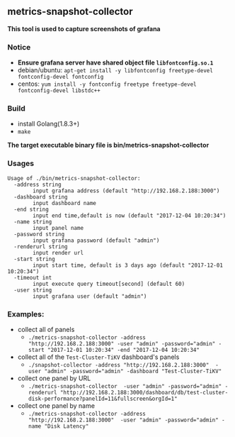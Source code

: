 metrics-snapshot-collector
------
**This tool is used to capture screenshots of grafana**
### Notice
- **Ensure grafana server have shared object file `libfontconfig.so.1`**
- debian/ubuntu:  `apt-get install -y libfontconfig freetype-devel fontconfig-devel fontconfig`
- centos: `yum install -y fontconfig freetype freetype-devel fontconfig-devel libstdc++`

### Build
- install Golang(1.8.3+)
- `make`

**The target executable binary file is bin/metrics-snapshot-collector**

### Usages
```
Usage of ./bin/metrics-snapshot-collector:
  -address string
    	input grafana address (default "http://192.168.2.188:3000")
  -dashboard string
    	input dashboard name
  -end string
    	input end time,default is now (default "2017-12-04 10:20:34")
  -name string
    	input panel name
  -password string
    	input grafana password (default "admin")
  -renderurl string
    	input render url
  -start string
    	input start time, default is 3 days ago (default "2017-12-01 10:20:34")
  -timeout int
    	input execute query timeout[second] (default 60)
  -user string
    	input grafana user (default "admin")
```


### Examples:
- collect all of panels
	- `./metrics-snapshot-collector -address "http://192.168.2.188:3000" -user "admin" -password="admin" -start "2017-12-01 10:20:34" -end "2017-12-04 10:20:34"`
- collect all of the `Test-Cluster-TiKV` dashboard's panels
	- `./snapshot-collector -address "http://192.168.2.188:3000"  -user "admin" -password="admin" -dashboard "Test-Cluster-TiKV"`
- collect one panel by URL
	- `./metrics-snapshot-collector  -user "admin" -password="admin" -renderurl "http://192.168.2.188:3000/dashboard/db/test-cluster-disk-performance?panelId=11&fullscreen&orgId=1"`
- collect one panel by name
	- `./metrics-snapshot-collector -address "http://192.168.2.188:3000"  -user "admin" -password="admin" -name "Disk Latency"`
	
